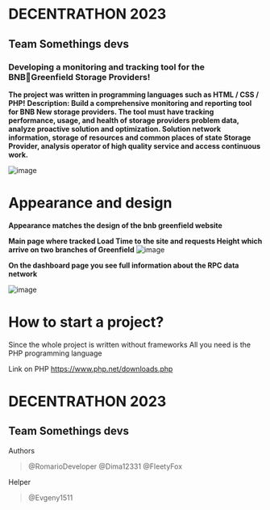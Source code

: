 # DECENTRATHON 2023 #
## Team Somethings devs ##

### Developing a monitoring and tracking tool for the BNBGreenfield Storage Providers! ###

__The project was written in programming languages such as HTML / CSS / PHP!__
__Description:
Build a comprehensive monitoring and reporting tool for BNB
New storage providers. The tool must have tracking
performance, usage, and health of storage providers
problem data, analyze proactive solution and optimization. Solution
network information,
storage of resources and common places of state Storage Provider, analysis
operator of high quality service and access
continuous work.__


![image](https://github.com/RomarioDeveloper/somethinkgdevs-task3/assets/85926208/ce43b934-2026-4fa1-8b6d-4984ef4d7fbd)


# Appearance and design #

__Appearance matches the design of the bnb greenfield website__

__Main page where tracked
Load Time to the site and
requests
Height which arrive on two branches of Greenfield__
![image](https://github.com/RomarioDeveloper/somethinkgdevs-task3/assets/85926208/7b581d50-af0c-4807-9e9e-a2bc3bc51cf5)

__On the dashboard page you see full information about the RPC data network__

![image](https://github.com/RomarioDeveloper/somethinkgdevs-task3/assets/85926208/05eab676-8beb-4d03-bd6e-c19c8f0e2882)


# How to start a project? #

Since the whole project is written without frameworks
All you need is the PHP programming language


Link on PHP
https://www.php.net/downloads.php



# DECENTRATHON 2023 #
## Team Somethings devs ##

Authors

> @RomarioDeveloper @Dima12331  	@FleetyFox 

Helper 

> @Evgeny1511
